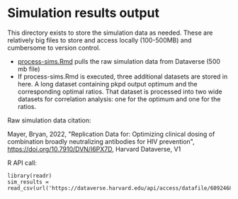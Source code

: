 Simulation results output
=====================

This directory exists to store the simulation data as needed. These are relatively big files to store and access locally (100-500MB) and cumbersome to version control.

- [process-sims.Rmd](https://github.com/bryanmayer/pkpd-bnab-project/blob/main/analysis/process-sims.Rmd) pulls the raw simulation data from Dataverse (500 mb file)
- If process-sims.Rmd is executed, three additional datasets are stored in here. A long dataset containing pkpd output optimum and the corresponding optimal ratios. That dataset is processed into two wide datasets for correlation analysis: one for the optimum and one for the ratios.

Raw simulation data citation:

Mayer, Bryan, 2022, "Replication Data for: Optimizing clinical dosing of combination broadly neutralizing antibodies for HIV prevention", https://doi.org/10.7910/DVN/I6PX7D, Harvard Dataverse, V1

R API call: 

```
library(readr)
sim_results = read_csv(url('https://dataverse.harvard.edu/api/access/datafile/6092468'))
```